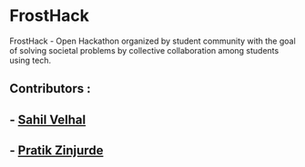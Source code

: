 # FrostHack
FrostHack - Open Hackathon organized by student community with the goal of solving societal problems by collective collaboration among students using tech.

## Contributors :
## - [Sahil Velhal](https://github.com/sahil-777)
## - [Pratik Zinjurde](https://github.com/pratikpz18)

